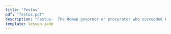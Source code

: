 ```yaml
---
title: "Festus"
pdf: "festus.pdf"
description: "Festus-  The Roman governor or procurator who succeeded FELIX ANTONIUS in the province of Judea (Acts 24:27)."
template: lesson.jade
---
```

